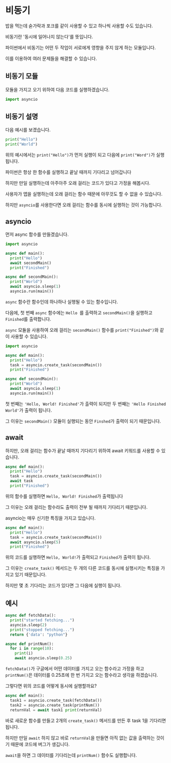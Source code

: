 # 비동기

밥을 먹는데 숟가락과 포크를 같이 사용할 수 있고 하나씩 사용할 수도 있습니다.

비동기란 '동시에 일어나지 않는다'를 뜻입니다.

파이썬에서 비동기는 어떤 두 작업이 서로에게 영향을 주지 않게 하는 모듈입니다.

이를 이용하여 여러 문제들을 해결할 수 있습니다.

## 비동기 모듈

모듈을 가지고 오기 위하여 다음 코드를 실행하겠습니다.

```py
import asyncio
```

## 비동기 설명

다음 예시를 보겠습니다.

```py
print("Hello")
print("World")
```

위의 예시에서는 `print("Hello")`가 먼저 실행이 되고 다음에 `print("Word")`가 실행됩니다.

파이썬은 항상 한 함수를 실행하고 끝날 때까지 기다리고 넘어갑니다

하지만 만일 실행하는데 아주아주 오래 걸리는 코드가 있다고 가정을 해봅시다.

사용자가 앱을 실행하는데 오래 걸리는 함수 때문에 아무것도 할 수 없을 수 있습니다.

하지만 `asyncio`를 사용한다면 오래 걸리는 함수를 동시에 실행하는 것이 가능합니다.

## asyncio

먼저 async 함수를 만들겠습니다.

```py
import asyncio

async def main():
  print("Hello")
  await secondMain()
  print("Finished")

async def secondMain():
  print("World")
  await asyncio.sleep(1)
  asyncio.run(main())
```

`async` 함수란 함수인데 하나하나 실행될 수 있는 함수입니다.

다음에, 첫 번째 `async` 함수에는 `Hello `를 출력하고 `secondMain()`을 실행하고 `Finished`를 출력합니다.

`async` 모듈을 사용하여 오래 걸리는 `secondMain()` 함수를 `print("Finished")`와 같이 사용할 수 있습니다.

```py
import asyncio

async def main():
  print("Hello")
  task = asyncio.create_task(secondMain())
  print("Finished")

async def secondMain():
  print("World")
  await asyncio.sleep(1)
  asyncio.run(main())
```

첫 번째는 `'Hello, World! Finished'`가 출력이 되지만 두 번째는 `'Hello Finished World'`가 출력이 됩니다.

그 이유는 `secondMain()` 모듈이 실행되는 동안 `Finshed`가 출력이 되기 때문입니다.

## await

하지만, 오래 걸리는 함수가 끝날 때까지 기다리기 위하여 await 키워드를 사용할 수 있습니다.

```py
async def main():
  print("Hello")
  task = asyncio.create_task(secondMain())
  await task
  print("Finished")
```

위의 함수를 실행하면 `Hello, World! Finished`가 출력됩니다

그 이유는 오래 걸리는 함수라도 출력이 전부 될 때까지 기다리기 때문입니다.

asyncio는 매우 신기한 특징을 가지고 있습니다.

```py
async def main():
  print("Hello")
  task = asyncio.create_task(secondMain())
  await asyncio.sleep(5)
  print("Finished")
```

위의 코드를 실행하면 `Hello, World!`가 출력되고 `Finished`가 출력이 됩니다.

그 이유는 `create_task()` 메서드는 두 개의 다른 코드를 동시에 실행시키는 특징을 가지고 있기 때문입니다.

하지만 몇 초 기다리는 코드가 있다면 그 다음에 실행이 됩니다.

## 예시

```py
async def fetchData():
  print("started fetching...")
  asyncio.sleep(2)
  print("stopped fetching...")
  return {'data': "python"}

async def printNum():
  for i in range(10):
    print(i)
    await asyncio.sleep(0.25)
```

`fetchData()`가 구글에서 어떤 데이터를 가지고 오는 함수라고 가정을 하고 `printNum()`은 데이터를 0.25초에 한 번 가지고 오는 함수라고 생각을 하겠습니다.

그렇다면 위의 코드를 어떻게 동시에 실행할까요?

```py
async def main():
  task1 = asyncio.create_task(fetchData())
  task2 = asyncio.create_task(printNum())
  returnVal = await task1 print(returnVal)
```

바로 새로운 함수를 만들고 2개의 `create_task()` 메서드를 만든 후 task 1을 기다리면 됩니다.

하지만 만일 `await` 하지 않고 바로 `returnVal`을 만들면 아직 없는 값을 출력하는 것이기 때문에 코드에 버그가 생깁니다.

`await`을 하면 그 데이터를 기다리는데 `printNum()` 함수도 실행합니다.
